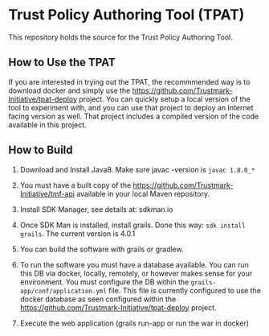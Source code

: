 # Trust Policy Authoring Tool (TPAT)
This repository holds the source for the Trust Policy Authoring Tool. 

## How to Use the TPAT

If you are interested in trying out the TPAT, the recommmended way is to download docker 
and simply use the https://github.com/Trustmark-Initiative/tpat-deploy project.  You can
quickly setup a local version of the tool to experiment with, and you can use that project
to deploy an Internet facing version as well.  That project includes a compiled version of
the code available in this project.  

## How to Build

1. Download and Install Java8.  Make sure javac -version is `javac 1.8.0_*`

2. You must have a built copy of the https://github.com/Trustmark-Initiative/tmf-api available in your local Maven repository.

3. Install SDK Manager, see details at: sdkman.io

4. Once SDK Man is installed, install grails.  Done this way: `sdk install grails`.  The current version is 4.0.1

5. You can build the software with grails or gradlew.

6. To run the software you must have a database available.  You can run this DB via docker, locally, remotely, or however makes sense 
for your environment.  You must configure the DB within the `grails-app/conf/application.yml` file.  This file is currently configured
to use the docker database as seen configured within the https://github.com/Trustmark-Initiative/tpat-deploy project.

7. Execute the web application (grails run-app or run the war in docker)


